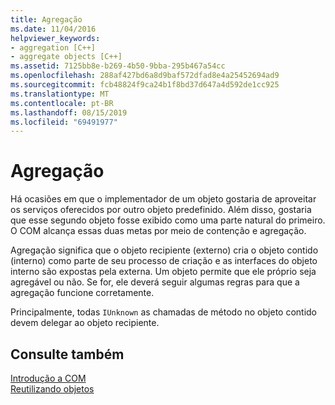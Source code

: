 ```yaml
---
title: Agregação
ms.date: 11/04/2016
helpviewer_keywords:
- aggregation [C++]
- aggregate objects [C++]
ms.assetid: 7125bb8e-b269-4b50-9bba-295b467a54cc
ms.openlocfilehash: 288af427bd6a8d9baf572dfad8e4a25452694ad9
ms.sourcegitcommit: fcb48824f9ca24b1f8bd37d647a4d592de1cc925
ms.translationtype: MT
ms.contentlocale: pt-BR
ms.lasthandoff: 08/15/2019
ms.locfileid: "69491977"
---
```

# <a name="aggregation"></a>Agregação

Há ocasiões em que o implementador de um objeto gostaria de aproveitar os serviços oferecidos por outro objeto predefinido. Além disso, gostaria que esse segundo objeto fosse exibido como uma parte natural do primeiro. O COM alcança essas duas metas por meio de contenção e agregação.

Agregação significa que o objeto recipiente (externo) cria o objeto contido (interno) como parte de seu processo de criação e as interfaces do objeto interno são expostas pela externa. Um objeto permite que ele próprio seja agregável ou não. Se for, ele deverá seguir algumas regras para que a agregação funcione corretamente.

Principalmente, todas `IUnknown` as chamadas de método no objeto contido devem delegar ao objeto recipiente.

## <a name="see-also"></a>Consulte também

[Introdução a COM](../atl/introduction-to-com.md)<br/>
[Reutilizando objetos](/windows/win32/com/reusing-objects)
